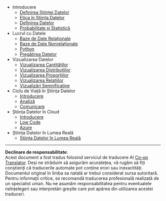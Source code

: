 <!--
CO_OP_TRANSLATOR_METADATA:
{
  "original_hash": "3767555b3cc28a2865c79202f4374204",
  "translation_date": "2025-08-26T14:59:04+00:00",
  "source_file": "docs/_sidebar.md",
  "language_code": "ro"
}
-->
- Introducere
  - [Definirea Științei Datelor](../1-Introduction/01-defining-data-science/README.md)
  - [Etica în Știința Datelor](../1-Introduction/02-ethics/README.md)
  - [Definirea Datelor](../1-Introduction/03-defining-data/README.md)
  - [Probabilitate și Statistică](../1-Introduction/04-stats-and-probability/README.md)
- Lucrul cu Datele
  - [Baze de Date Relaționale](../2-Working-With-Data/05-relational-databases/README.md)
  - [Baze de Date Nonrelaționale](../2-Working-With-Data/06-non-relational/README.md)
  - [Python](../2-Working-With-Data/07-python/README.md)
  - [Pregătirea Datelor](../2-Working-With-Data/08-data-preparation/README.md)
- Vizualizarea Datelor
  - [Vizualizarea Cantităților](../3-Data-Visualization/09-visualization-quantities/README.md)
  - [Vizualizarea Distribuțiilor](../3-Data-Visualization/10-visualization-distributions/README.md)
  - [Vizualizarea Proporțiilor](../3-Data-Visualization/11-visualization-proportions/README.md)
  - [Vizualizarea Relațiilor](../3-Data-Visualization/12-visualization-relationships/README.md)
  - [Vizualizări Semnificative](../3-Data-Visualization/13-meaningful-visualizations/README.md)
- Ciclu de Viață în Știința Datelor
  - [Introducere](../4-Data-Science-Lifecycle/14-Introduction/README.md)
  - [Analiză](../4-Data-Science-Lifecycle/15-analyzing/README.md)
  - [Comunicare](../4-Data-Science-Lifecycle/16-communication/README.md)
- Știința Datelor în Cloud
  - [Introducere](../5-Data-Science-In-Cloud/17-Introduction/README.md)
  - [Low Code](../5-Data-Science-In-Cloud/18-Low-Code/README.md)
  - [Azure](../5-Data-Science-In-Cloud/19-Azure/README.md)
- Știința Datelor în Lumea Reală
  - [Știința Datelor în Lumea Reală](../6-Data-Science-In-Wild/README.md)

---

**Declinare de responsabilitate**:  
Acest document a fost tradus folosind serviciul de traducere AI [Co-op Translator](https://github.com/Azure/co-op-translator). Deși ne străduim să asigurăm acuratețea, vă rugăm să fiți conștienți că traducerile automate pot conține erori sau inexactități. Documentul original în limba sa natală ar trebui considerat sursa autoritară. Pentru informații critice, se recomandă traducerea profesională realizată de un specialist uman. Nu ne asumăm responsabilitatea pentru eventualele neînțelegeri sau interpretări greșite care pot apărea din utilizarea acestei traduceri.